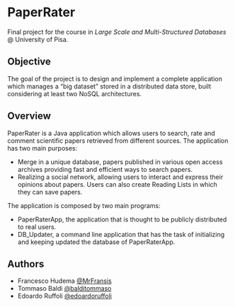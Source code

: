 # PaperRater
Final project for the course in 
_Large Scale and Multi-Structured Databases_ @ University of Pisa.

## Objective 
The goal of the project is to design and implement a complete application which manages a “big dataset”
stored in a distributed data store, built considering at least two NoSQL architectures.

## Overview
PaperRater is a Java application which allows users to search, rate and comment
scientific papers retrieved from different sources. The application has two main
purposes:
- Merge in a unique database, papers published in various open access archives
providing fast and efficient ways to search papers.
- Realizing a social network, allowing users to interact and express their opinions
about papers. Users can also create Reading Lists in which they can save
papers.

The application is composed by two main programs:
- PaperRaterApp, the application that is thought to be publicly distributed to real
users.
- DB_Updater, a command line application that has the task of initializing and
keeping updated the database of PaperRaterApp.

## Authors
- Francesco Hudema [@MrFransis](https://github.com/mrfransis)
- Tommaso Baldi [@balditommaso](https://github.com/balditommaso)
- Edoardo Ruffoli [@edoardoruffoli](https://github.com/edoardoruffoli)
